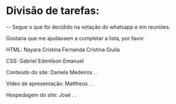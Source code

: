 # Divisão de tarefas:
 -- Segue o que foi decidido na votação do whatsapp e em reuniões. 

 Gostaria que me ajudassem a completar a lista, por favor.


HTML:
Nayara Cristina
Fernanda Cristina
Giulia

CSS:
Gabriel
Edenilson 
Emanuel

Conteúdo do site:
Daniela Medeiros
.
.

Vídeo de apresentação:
Mattheus
.
.

Hospedagem do site:
José
.
.
